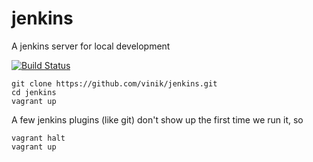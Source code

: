 # jenkins
A jenkins server for local development

[![Build Status](https://travis-ci.org/vinik/jenkins.svg?branch=master)](https://travis-ci.org/vinik/jenkins)

```
git clone https://github.com/vinik/jenkins.git
cd jenkins
vagrant up
```

A few jenkins plugins (like git) don't show up the first time we run it, so
```
vagrant halt
vagrant up
```
